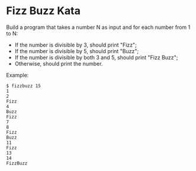 # Fizz Buzz Kata

Build a program that takes a number N as input and for each number from 1 to N:

- If the number is divisible by 3, should print "Fizz";
- If the number is divisible by 5, should print "Buzz";
- If the number is divisible by both 3 and 5, should print "Fizz Buzz";
- Otherwise, should print the number.

Example:
```shell
$ fizzbuzz 15
1
2
Fizz
4
Buzz
Fizz
7
8
Fizz
Buzz
11
Fizz
13
14
FizzBuzz
```
